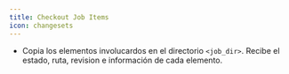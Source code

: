 ```yaml
---
title: Checkout Job Items 
icon: changesets
---
```


* Copia los elementos involucardos en el directorio `<job_dir>`. Recibe el estado, ruta, revision e información de cada elemento.